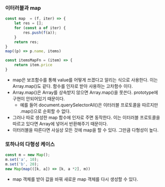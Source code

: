 ### 이터러블과 map
```javascript
const map  = (f, iter) => {
    let res = [];
    for (const a of iter) {
        res.push(f(a));
    }
    return res;
}
map((p) => p.name, items)

const itemsMapFn = (item) => {
    return item.price
}
```
* map은 보조함수를 통해 value를 어떻게 쓰겠다고 알리는 식으로 사용한다. 이는 Array.map()도 같다. 함수를 인자로 받아 사용하는 고차함수 이다.
* Array.map()은 Array를 상속받지 않으면 Array.map()을 못쓴다. prototype에 구현이 안되어있기 때문이다.
  * 예를 들어 document.querySelectorAll()은 이터러블 프로토콜을 따르지만 .map()으로 순회할 수 없다.
* 그러나 따로 생성한 map 함수에 인자로 주면 동작한다. 이는 이터러블 프로토콜을 따르고 있다면 Array에 넣어서 반환해주기 때문이다.
* 이터러블을 따른다면 사실상 모든 것에 map을 할 수 있다. 그만큼 다형성이 높다.

### 또하나의 다형성 케이스
```javascript
const m = new Map();
m.set('a', 10);
m.set('b', 20);
new Map(map(([k, a]) => [k, a *2], m))
```
* map 객체를 받아 값을 바꿔 새로운 map 객체를 다시 생성할 수 있다.
